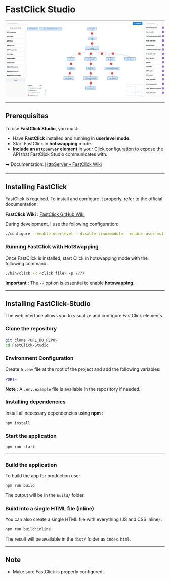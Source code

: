 # FastClick Studio

![FastClick Studio](docs/images/fastclick_studio.png)


---

## Prerequisites

To use **FastClick Studio**, you must:
- Have **FastClick** installed and running in **userlevel mode**.
- Start FastClick in **hotswapping** mode.
- **Include an `HttpServer` element** in your Click configuration to expose the API that FastClick Studio communicates with.

➡️ Documentation: [HttpServer – FastClick Wiki](https://github.com/tbarbette/fastclick/wiki/HTTPServer)

---

## Installing **FastClick**

FastClick is required. To install and configure it properly, refer to the official documentation:

**FastClick Wiki** : [FastClick GitHub Wiki](https://github.com/tbarbette/fastclick)

During development, I use the following configuration:

```sh
./configure --enable-userlevel --disable-linuxmodule --enable-user-multithread --enable-stats=2
```

### Running FastClick with HotSwapping

Once FastClick is installed, start Click in hotswapping mode with the following command:

```sh
./bin/click -R <click file> -p 7777
```

**Important** : The `-R` option is essential to enable **hotswapping**.

---

## Installing FastClick-Studio

The web interface allows you to visualize and configure FastClick elements.

### Clone the repository

```sh
git clone <URL_DU_REPO>
cd FastClick-Studio
```

### Environment Configuration

Create a `.env` file at the root of the project and add the following variables:

```sh
PORT=
```

**Note** : A `.env.example` file is available in the repository if needed.

### Installing dependencies

Install all necessary dependencies using **npm** :

```sh
npm install
```

### Start the application

```sh
npm run start
```

---

### Build the application

To build the app for production use:

```sh
npm run build
```

The output will be in the `build/` folder.

### Build into a single HTML file (inline)

You can also create a single HTML file with everything (JS and CSS inline) :

```sh
npm run build:inline
```

The result will be available in the `dist/` folder as `index.html`.

---

##  Note

- Make sure FastClick is properly configured.
